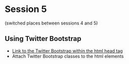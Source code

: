 # Session 5
(switched places between sessions 4 and 5)

## Using Twitter Bootstrap
+ [Link to the Twitter Bootstrap within the html head tag](http://getbootstrap.com/getting-started/#template)
+ Attach Twitter Bootstrap classes to the html elements
